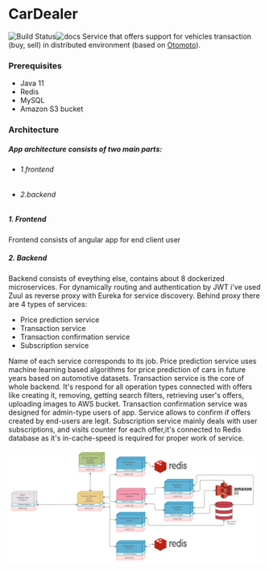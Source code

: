 # CarDealer
![Build Status](https://travis-ci.org/joemccann/dillinger.svg?branch=master)![docs](https://camo.githubusercontent.com/f7b92a177c912c1cc007fc9b40f17ff3ee3bb414/68747470733a2f2f696d672e736869656c64732e696f2f62616467652f646f63732d737461626c652d626c75652e737667)
Service that offers support for vehicles transaction (buy, sell) in distributed environment (based on [Otomoto](https://www.otomoto.pl/)).


### Prerequisites

- Java 11
- Redis
- MySQL
- Amazon S3 bucket

### Architecture

#####  App architecture consists of two main parts:
- ###### 1.frontend
- ###### 2.backend

##### 1. Frontend
Frontend consists of angular app for end client user

##### 2. Backend
Backend consists of eveything else, contains about 8 dockerized microservices. For dynamically routing and authentication by JWT i've used Zuul as reverse proxy with Eureka for service discovery. Behind proxy there are 4 types of services:
- Price prediction service
- Transaction service
- Transaction confirmation service
- Subscription service

Name of each service corresponds to its job. Price prediction service uses machine learning based algorithms for price prediction of cars in future years based on automotive datasets. Transaction service is the core of whole backend. It's respond for all operation types connected with offers like creating it, removing, getting search filters, retrieving user's offers, uploading images to AWS bucket. Transaction confirmation service was designed for admin-type users of app. Service allows to confirm if offers created by end-users are legit. Subscription service mainly deals with user subscriptions, and visits counter for each offer,it's connected to Redis database as it's in-cache-speed is required for proper work of service.


![Architecture schema](architecture.png)








